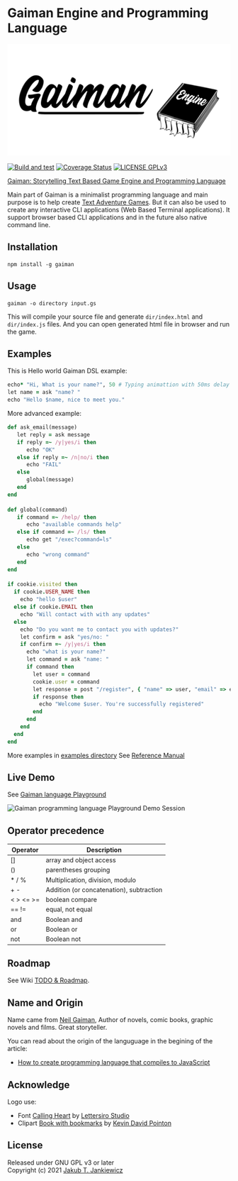 # Gaiman Engine and Programming Language

![Gaiman: Text based advanture games engine and programming language](assets/banner.svg)

[![Build and test](https://github.com/jcubic/gaiman/actions/workflows/build.yaml/badge.svg)](https://github.com/jcubic/gaiman/actions/workflows/build.yaml)
[![Coverage Status](https://coveralls.io/repos/github/jcubic/gaiman/badge.svg?branch=master)](https://coveralls.io/github/jcubic/gaiman?branch=master)
[![LICENSE GPLv3](https://img.shields.io/badge/license-GPLv3-blue.svg)](https://github.com/jcubic/gaiman/blob/master/LICENSE)

[Gaiman: Storytelling Text Based Game Engine and Programming Language](https://github.com/jcubic/gaiman)

Main part of Gaiman is a minimalist programming language and main purpose is to help create
[Text Adventure Games](https://en.wikipedia.org/wiki/Interactive_fiction). But it can also be used
to create any interactive CLI applications (Web Based Terminal applications).
It support browser based CLI applications and in the future also native command line.

## Installation

```
npm install -g gaiman
```

## Usage

```
gaiman -o directory input.gs
```

This will compile your source file and generate `dir/index.html` and `dir/index.js` files.
And you can open generated html file in browser and run the game.

## Examples


This is Hello world Gaiman DSL example:

```ruby
echo* "Hi, What is your name?", 50 # Typing animattion with 50ms delay
let name = ask "name? "
echo "Hello $name, nice to meet you."
```

More advanced example:

```ruby
def ask_email(message)
   let reply = ask message
   if reply =~ /y|yes/i then
      echo "OK"
   else if reply =~ /n|no/i then
      echo "FAIL"
   else
      global(message)
   end
end

def global(command)
   if command =~ /help/ then
      echo "available commands help"
   else if command =~ /ls/ then
      echo get "/exec?command=ls"
   else
      echo "wrong command"
   end
end

if cookie.visited then
  if cookie.USER_NAME then
    echo "hello $user"
  else if cookie.EMAIL then
    echo "Will contact with with any updates"
  else
    echo "Do you want me to contact you with updates?"
    let confirm = ask "yes/no: "
    if confirm =~ /y|yes/i then
      echo "what is your name?"
      let command = ask "name: "
      if command then
        let user = command
        cookie.user = command
        let response = post "/register", { "name" => user, "email" => email }
        if response then
          echo "Welcome $user. You're successfully registered"
        end
      end
    end
  end
end
```

More examples in [examples directory](https://github.com/jcubic/gaiman/tree/master/examples)
See [Reference Manual](https://github.com/jcubic/gaiman/wiki/Reference-Manual)


## Live Demo

See [Gaiman language Playground](https://gaiman.js.org/)

![Gaiman programming language Playground Demo Session](https://github.com/jcubic/gaiman/blob/master/assets/simple.gif?raw=true)


## Operator precedence

| Operator  | Description                              |
|-----------|------------------------------------------|
| []        | array and object access                  |
| ()        | parentheses grouping                     |
| * / %     | Multiplication, division, modulo         |
| + -       | Addition (or concatenation), subtraction |
| < > <= >= | boolean compare                          |
| == !=     | equal, not equal                         |
| and       | Boolean and                              |
| or        | Boolean or                               |
| not       | Boolean not                              |

## Roadmap

See Wiki [TODO & Roadmap](https://github.com/jcubic/gaiman/wiki/TODO-&-Roadmap).

## Name and Origin

Name came from [Neil Gaiman](https://en.wikipedia.org/wiki/Neil_Gaiman),
Author of novels, comic books, graphic novels and films. Great storyteller.

You can read about the origin of the languguage in the begining of the article:
* [How to create programming language that compiles to JavaScript](https://hackernoon.com/creating-your-own-javascript-based-programming-language-has-never-been-easier-wju33by)

## Acknowledge

Logo use:

* Font [Calling Heart](https://www.dafont.com/calling-heart.font)
  by [Lettersiro Studio](https://www.dafont.com/lettersiro-studio.d7440)
* Clipart [Book with bookmarks](https://openclipart.org/detail/280709/book-with-bookmarks)
  by [Kevin David Pointon](https://openclipart.org/artist/Firkin)

## License

Released under GNU GPL v3 or later<br/>
Copyright (c) 2021 [Jakub T. Jankiewicz](https://jcubic.pl/me)
